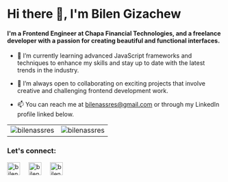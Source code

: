 
<h1>Hi there 👋, I'm Bilen Gizachew</h1>
<h4>I'm a Frontend Engineer at Chapa Financial Technologies, and a freelance developer with a passion for creating beautiful and functional interfaces.</h4>

- 🌱 I’m currently learning advanced JavaScript frameworks and techniques to enhance my skills and stay up to date with the latest trends in the industry.

- 👯 I’m always open to collaborating on exciting projects that involve creative and challenging frontend development work.

- 📫 You can reach me at bilenassres@gmail.com or through my LinkedIn profile linked below.

<!-- - ⚡ Fun fact about me: I'm a cohost of a podcast, and love exploring ideas and concepts that challenge the way we think about the world.
 -->

<table>
  <tr>
<td><img align="center"  src="https://github-readme-streak-stats.herokuapp.com/?user=bilenassres&" alt="bilenassres" /></td>
<td><img align="center" src="https://github-readme-stats.vercel.app/api/top-langs?username=bilenassres&show_icons=true&locale=en&layout=compact" alt="bilenassres" /></td>
</tr>
</table>
</div>
<h3>Let's connect:</h3>
<p>
<a href="https://codepen.io/bilenassres" target="blank"><img align="center" src="https://raw.githubusercontent.com/rahuldkjain/github-profile-readme-generator/master/src/images/icons/Social/codepen.svg" alt="bilenassres" height="30" width="30" /></a>
<a href="https://twitter.com/bilengizachew" target="blank" style="margin-left: 1rem;"><img align="center" src="https://raw.githubusercontent.com/rahuldkjain/github-profile-readme-generator/master/src/images/icons/Social/twitter.svg" alt="bilengizachew" height="30" width="30" /></a>
<a href="https://linkedin.com/in/bilengizachew" target="blank" style="margin-left: 1rem;"><img align="center" src="https://raw.githubusercontent.com/rahuldkjain/github-profile-readme-generator/master/src/images/icons/Social/linked-in-alt.svg" alt="bilengizachew" height="30" width="30" /></a>
</p>
